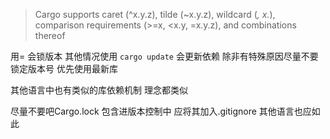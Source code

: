 > Cargo supports caret (^x.y.z), tilde (~x.y.z), wildcard (*, x.*),     comparison requirements (>=x, <x.y, =x.y.z), and combinations thereof

用= 会锁版本 其他情况使用  `cargo update` 会更新依赖 除非有特殊原因尽量不要锁定版本号 优先使用最新库

其他语言中也有类似的库依赖机制 理念都类似

尽量不要吧Cargo.lock 包含进版本控制中 应将其加入.gitignore 其他语言也应如此